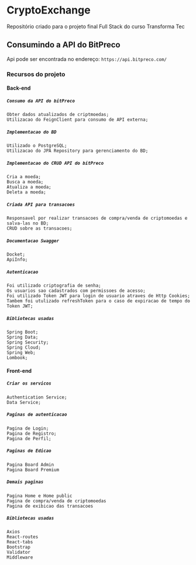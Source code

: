 # CryptoExchange

Repositório criado para o projeto final Full Stack do curso Transforma Tec

## Consumindo a API do BitPreco

Api pode ser encontrada no endereço: `https://api.bitpreco.com/`

### Recursos do projeto

#### Back-end

##### `Consumo da API do bitPreco`
    Obter dados atualizados de criptmoedas;
    Utilizacao do FeignClient para consumo de API externa;

##### `Implementacao do BD`
    Utilizado o PostgreSQL;
    Utilizacao do JPA Repository para gerenciamento do BD;

##### `Implementacao do CRUD API do bitPreco`
    Cria a moeda;
    Busca a moeda;
    Atualiza a moeda;
    Deleta a moeda;

##### `Criada API para transacoes`
    Responsavel por realizar transacoes de compra/venda de criptomoedas e salva-las no BD;
    CRUD sobre as transacoes;

##### `Documentacao Swagger`
    Docket;
    ApiInfo;

##### `Autenticacao`
    Foi utilizado criptografia de senha;
    Os usuarios sao cadastrados com permissoes de acesso;
    Foi utilizado Token JWT para login de usuario atraves de Http Cookies;
    Tambem foi utulizado refreshToken para o caso de expiracao de tempo do Token JWT;

##### `Bibliotecas usadas`
    Spring Boot;
    Spring Data;
    Spring Security;
    Spring Cloud;
    Spring Web;
    Lombook;

#### Front-end

##### `Criar os servicos`
    Authentication Service;
    Data Service;

##### `Paginas de autenticacao`
    Pagina de Login;
    Pagina de Registro;
    Pagina de Perfil;

##### `Paginas de Edicao`
    Pagina Board Admin
    Pagina Board Premium

##### `Demais paginas`
    Pagina Home e Home public
    Pagina de compra/venda de criptomoedas
    Pagina de exibicao das transacoes

##### `Bibliotecas usadas`

    Axios
    React-routes
    React-tabs
    Bootstrap
    Validator
    Middleware
